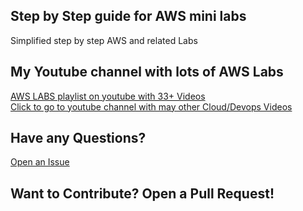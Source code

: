 ## Step by Step guide for AWS mini labs

Simplified step by step AWS and related Labs

## My Youtube channel with lots of AWS Labs
[AWS LABS playlist on youtube with 33+ Videos](https://www.youtube.com/playlist?list=PLQP5dDPLts64M0nMnvHJ6qmbYUhHPlcc0)\
[Click to go to youtube channel with may other Cloud/Devops Videos](https://www.youtube.com/channel/UCbbp2FFbVQkuFYTJCZ92JQg)

## Have any Questions?
[Open an Issue](https://github.com/ravsau/aws-labs/issues/new)

## Want to Contribute? Open a Pull Request!
